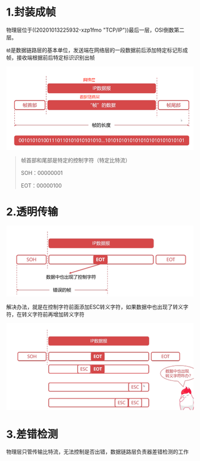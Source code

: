 # 1.封装成帧

物理层位于((20201013225932-xzp1fmo "TCP/IP"))最后一层，OSI倒数第二层。

`帧`是数据链路层的基本单位，发送端在网络层的一段数据前后添加特定标记形成帧，接收端根据前后特定标识识别出帧

![image.png](assets/20201014211745-xtmlrb9-image.png)

> 帧首部和尾部是特定的控制字符（特定比特流）
>
> SOH：00000001
>
> EOT：00000100

# 2.透明传输

![image.png](assets/20201014212146-xpusdg3-image.png)

解决办法，就是在控制字符前面添加ESC转义字符，如果数据中也出现了转义字符，在转义字符前再增加转义字符

![image.png](assets/20201014212316-8uti77w-image.png)

# 3.差错检测

物理层只管传输比特流，无法控制是否出错，数据链路层负责器差错检测的工作

